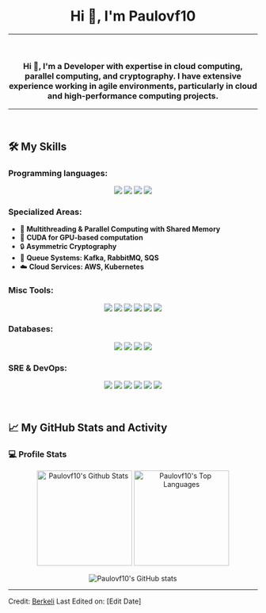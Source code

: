
<h1 align="center">Hi 👋, I'm Paulovf10</h1>


-------------------
&emsp;

<h3 align="center">Hi 👋, I'm a Developer with expertise in cloud computing, parallel computing, and cryptography. 
I have extensive experience working in agile environments, particularly in cloud and high-performance computing projects.</h3>


-------------------

&emsp;

## 🛠️ My Skills
### Programming languages:
<p align="center">
    <img src="https://img.shields.io/badge/-Python-000?&logo=Python" />
    <img src="https://img.shields.io/badge/-GO-000?&logo=Go" />
    <img src="https://img.shields.io/badge/-Rust-000?&logo=Rust" />
    <img src="https://img.shields.io/badge/-C-000?&logo=C" />
</p>

### Specialized Areas:
- 🧵 **Multithreading & Parallel Computing with Shared Memory**
- 🔋 **CUDA for GPU-based computation**
- 🔒 **Asymmetric Cryptography**
- 📜 **Queue Systems: Kafka, RabbitMQ, SQS**
- ☁️ **Cloud Services: AWS, Kubernetes**

### Misc Tools:
<p align="center">
    <img src="https://img.shields.io/badge/-Git-000?&logo=Git" />
    <img src="https://img.shields.io/badge/-GitHub-000?&logo=GitHub" />
    <img src="https://img.shields.io/badge/-Docker-000?&logo=Docker" />
    <img src="https://img.shields.io/badge/-Jira-000?&logo=Jira" />
    <img src="https://img.shields.io/badge/-VS%20Code-000?&logo=Visual-Studio-Code" />
    <img src="https://img.shields.io/badge/-Postman-000?&logo=Postman" />
</p>

### Databases:
<p align="center">
    <img src="https://img.shields.io/badge/-DynamoDB-000?&logo=Amazon-DynamoDB" />
    <img src="https://img.shields.io/badge/-MySQL-000?&logo=MySQL" />
    <img src="https://img.shields.io/badge/-RDS-000?&logo=Amazon-RDS" />
    <img src="https://img.shields.io/badge/-Redis-000?&logo=Redis" />
</p>

### SRE & DevOps:
<p align="center">
    <img src="https://img.shields.io/badge/-AWS-000?&logo=AWS" />
    <img src="https://img.shields.io/badge/-Terraform-000?&logo=Terraform" />
    <img src="https://img.shields.io/badge/-Kubernetes-000?&logo=Kubernetes" />
    <img src="https://img.shields.io/badge/-Prometheus-000?&logo=Prometheus" />
    <img src="https://img.shields.io/badge/-Grafana-000?&logo=Grafana" />
    <img src="https://img.shields.io/badge/-Nginx-000?&logo=Nginx" />
</p>

&emsp;

## 📈 My GitHub Stats and Activity

### 💻 Profile Stats

<p align="center">
    <img alt="Paulovf10's Github Stats" src="https://github-readme-stats.vercel.app/api/?username=Paulovf10&show_icons=true&include_all_commits=true&count_private=true&theme=react&hide_border=true&bg_color=1F222E&title_color=F85D7F&icon_color=F8D866" height="192px"/>
    <img alt="Paulovf10's Top Languages" src="https://github-readme-stats.vercel.app/api/top-langs/?username=Paulovf10&langs_count=8&layout=compact&theme=react&hide_border=true&bg_color=1F222E&title_color=F85D7F&icon_color=F8D866" height="192px"/>
</p>



<p align="center">
    <img alt="Paulovf10's GitHub stats" src="https://github-readme-streak-stats.herokuapp.com/?user=Paulovf10&theme=tokyonight"/>
</p>


------
Credit: [Berkeli](https://github.com/Berkeli)
Last Edited on: [Edit Date]
